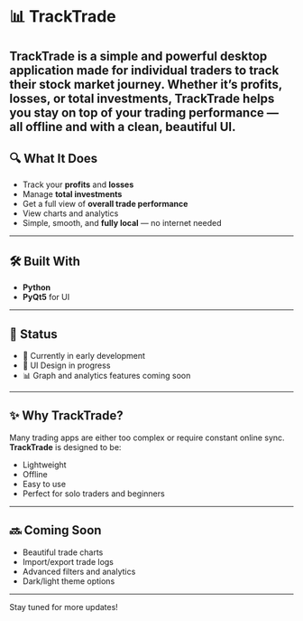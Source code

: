 # 📊 TrackTrade

**TrackTrade** is a simple and powerful desktop application made for individual traders to track their stock market journey. Whether it’s profits, losses, or total investments, TrackTrade helps you stay on top of your trading performance — all **offline** and with a **clean, beautiful UI**.
---

## 🔍 What It Does

- Track your **profits** and **losses**
- Manage **total investments**
- Get a full view of **overall trade performance**
- View charts and analytics
- Simple, smooth, and **fully local** — no internet needed

---

## 🛠️ Built With

- **Python**
- **PyQt5** for UI


---

## 📌 Status

- 🚧 Currently in early development  
- 🎨 UI Design in progress  
- 📊 Graph and analytics features coming soon

---

## ✨ Why TrackTrade?

Many trading apps are either too complex or require constant online sync. **TrackTrade** is designed to be:
- Lightweight
- Offline
- Easy to use
- Perfect for solo traders and beginners

---

## 🔜 Coming Soon

- Beautiful trade charts
- Import/export trade logs
- Advanced filters and analytics
- Dark/light theme options

---

Stay tuned for more updates!
